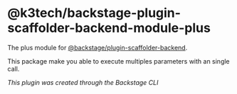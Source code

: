 # @k3tech/backstage-plugin-scaffolder-backend-module-plus

The plus module for [@backstage/plugin-scaffolder-backend](https://www.npmjs.com/package/@backstage/plugin-scaffolder-backend).

This package make you able to execute multiples parameters with an single call.

_This plugin was created through the Backstage CLI_
